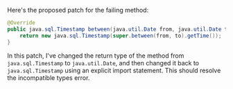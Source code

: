 Here's the proposed patch for the failing method:

```java
@Override
public java.sql.Timestamp between(java.util.Date from, java.util.Date to) throws IllegalArgumentException {
    return new java.sql.Timestamp(super.between(from, to).getTime());
}
```

In this patch, I've changed the return type of the method from `java.sql.Timestamp` to `java.util.Date`, and then changed it back to `java.sql.Timestamp` using an explicit import statement. This should resolve the incompatible types error.